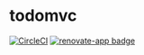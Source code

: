 # todomvc

[![CircleCI](https://circleci.com/gh/bahmutov/todomvc/tree/master.svg?style=svg)](https://circleci.com/gh/bahmutov/todomvc/tree/master) [![renovate-app badge][renovate-badge]][renovate-app]

[renovate-badge]: https://img.shields.io/badge/renovate-app-blue.svg
[renovate-app]: https://renovateapp.com/
